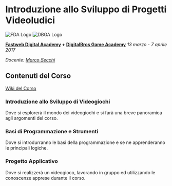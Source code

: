 # Introduzione allo Sviluppo di Progetti Videoludici
![FDA Logo](https://github.com/marcosecchi/fda-2017-gamedev-base/blob/master/images/logofwda.png)
![DBGA Logo](https://github.com/marcosecchi/fda-2017-gamedev-base/blob/master/images/logodbga.png)

**[Fastweb Digital Academy](https://www.fastwebdigital.academy/) + [DigitalBros Game Academy](http://www.dbgameacademy.it/)**
*13 marzo - 7 aprile 2017*

*Docente: [Marco Secchi](http://marcosecchi.it)*

## Contenuti del Corso

[Wiki del Corso](https://github.com/marcosecchi/fda-2016-gamedev-base/wiki)

### Introduzione allo Sviluppo di Videogiochi
Dove si esplorerà il mondo dei videogiochi e si farà una breve panoramica agli argomenti del corso.

### Basi di Programmazione e Strumenti
Dove si introdurranno le basi della programmazione e se ne apprenderanno le principali logiche.

### Progetto Applicativo
Dove si realizzerà un videogioco, lavorando in gruppo ed utilizzando le conoscenze apprese durante il corso.
